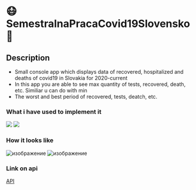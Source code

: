 # 😷SemestralnaPracaCovid19Slovensko🦠

## Description
  * Small console app which displays data of recovered, hospitalized and deaths of covid19 in Slovakia for 2020-current
  * In this app you are able to see max quantity of tests, recovered, death, etc. Similiar u can do with min
  * The worst and best period of recovered, tests, deatch, etc. 

### What i have used to implement it
  <div>
     <img src="https://img.shields.io/badge/matlab-brown.svg?style=for-the-badge&logo=Matlab&logoColor=white">
     <img src="https://img.shields.io/badge/Api-orange.svg?style=for-the-badge&logo=API&logoColor=white"> 
  </div>


### How it looks like

![изображение](https://user-images.githubusercontent.com/69985852/207159497-9c084975-c939-49d1-b65c-6cdf9a3f6fe5.png)
![изображение](https://user-images.githubusercontent.com/69985852/207159809-706851ed-2adc-4abd-af44-993ac7a5e3bf.png)

   
### Link on api
[API](https://github.com/Institut-Zdravotnych-Analyz/covid19-data)
